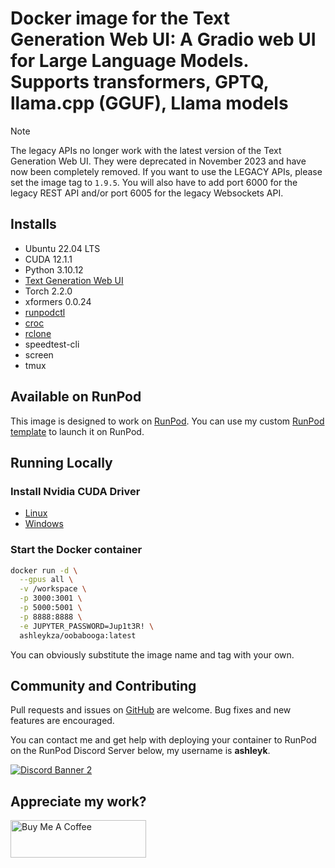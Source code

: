 # Docker image for the Text Generation Web UI: A Gradio web UI for Large Language Models. Supports transformers, GPTQ, llama.cpp (GGUF), Llama models

> [!NOTE]
> The legacy APIs no longer work with the latest version of the
> Text Generation Web UI. They were deprecated in
> November 2023 and have now been completely removed.
> If you want to use the LEGACY APIs, please set the image tag
> to `1.9.5`.  You will also have to add port 6000 for the
> legacy REST API and/or port 6005 for the legacy Websockets API.

## Installs

* Ubuntu 22.04 LTS
* CUDA 12.1.1
* Python 3.10.12
* [Text Generation Web UI](
  https://github.com/oobabooga/text-generation-webui)
* Torch 2.2.0
* xformers 0.0.24
* [runpodctl](https://github.com/runpod/runpodctl)
* [croc](https://github.com/schollz/croc)
* [rclone](https://rclone.org/)
* speedtest-cli
* screen
* tmux

## Available on RunPod

This image is designed to work on [RunPod](https://runpod.io?ref=2xxro4sy).
You can use my custom [RunPod template](
https://runpod.io/gsc?template=el5m58e1to&ref=2xxro4sy)
to launch it on RunPod.

## Running Locally

### Install Nvidia CUDA Driver

- [Linux](https://docs.nvidia.com/cuda/cuda-installation-guide-linux/index.html)
- [Windows](https://docs.nvidia.com/cuda/cuda-installation-guide-microsoft-windows/index.html)

### Start the Docker container

```bash
docker run -d \
  --gpus all \
  -v /workspace \
  -p 3000:3001 \
  -p 5000:5001 \
  -p 8888:8888 \
  -e JUPYTER_PASSWORD=Jup1t3R! \
  ashleykza/oobabooga:latest
```

You can obviously substitute the image name and tag with your own.

## Community and Contributing

Pull requests and issues on [GitHub](https://github.com/ashleykleynhans/text-generation-docker)
are welcome. Bug fixes and new features are encouraged.

You can contact me and get help with deploying your container
to RunPod on the RunPod Discord Server below,
my username is **ashleyk**.

<a target="_blank" href="https://discord.gg/pJ3P2DbUUq">![Discord Banner 2](https://discordapp.com/api/guilds/912829806415085598/widget.png?style=banner2)</a>

## Appreciate my work?

<a href="https://www.buymeacoffee.com/ashleyk" target="_blank"><img src="https://cdn.buymeacoffee.com/buttons/v2/default-yellow.png" alt="Buy Me A Coffee" style="height: 60px !important;width: 217px !important;" ></a>
